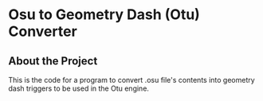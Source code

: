 # Osu to Geometry Dash (Otu) Converter
## About the Project
This is the code for a program to convert .osu file's contents into geometry dash triggers to be used in the Otu engine.

